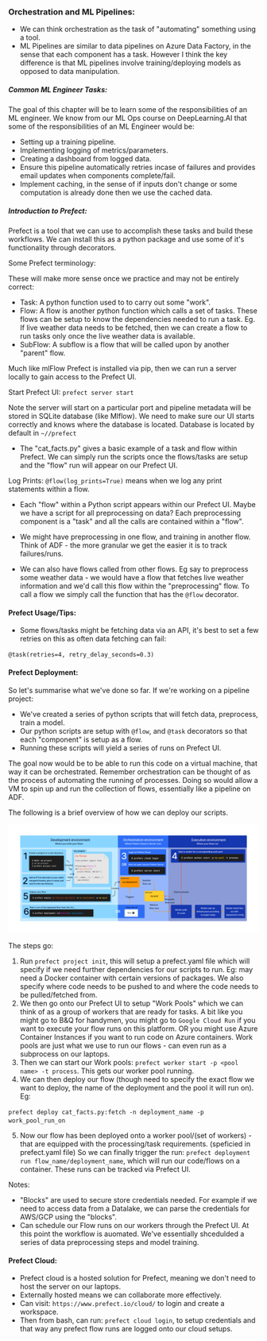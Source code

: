 ### Orchestration and ML Pipelines:

- We can think orchestration as the task of "automating" something using a tool.
- ML Pipelines are similar to data pipelines on Azure Data Factory, in the sense that each component has a task. However I think the key difference is that ML pipelines involve training/deploying models as opposed to data manipulation. 

##### Common ML Engineer Tasks:

The goal of this chapter will be to learn some of the responsibilities of an ML engineer. We know from our ML Ops course on DeepLearning.AI that some of the responsibilities of an ML Engineer would be:

- Setting up a training pipeline. 
- Implementing logging of metrics/parameters. 
- Creating a dashboard from logged data.
- Ensure this pipeline automatically retries incase of failures and provides email updates when components complete/fail. 
- Implement caching, in the sense of if inputs don't change or some computation is already done then we use the cached data. 

##### Introduction to Prefect:

Prefect is a tool that we can use to accomplish these tasks and build these workflows. We can install this as a python package and use some of it's functionality through decorators. 

Some Prefect terminology:

These will make more sense once we practice and may not be entirely correct:

- Task: A python function used to to carry out some "work". 
- Flow: A flow is another python function which calls a set of tasks. These flows can be setup to know the dependencies needed to run a task. Eg. If live weather data needs to be fetched, then we can create a flow to run tasks only once the live weather data is available. 
- SubFlow: A subflow is a flow that will be called upon by another "parent" flow. 

Much like mlFlow Prefect is installed via pip, then we can run a server locally to gain access to the Prefect UI. 

Start Prefect UI: `prefect server start`

Note the server will start on a particular port and pipeline metadata will be stored in SQLite database (like Mlflow). We need to make sure our UI starts correctly and knows where the database is located. Database is located by default in `~//prefect`

- The "cat_facts.py" gives a basic example of a task and flow within Prefect. We can simply run the scripts once the flows/tasks are setup and the "flow" run will appear on our Prefect UI. 

Log Prints: `@flow(log_prints=True)` means when we log any print statements within a flow. 

- Each "flow" within a Python script appears within our Prefect UI. Maybe we have a script for all preprocessing on data? Each preprocessing component is a "task" and all the calls are contained within a "flow". 

- We might have preprocessing in one flow, and training in another flow. Think of ADF - the more granular we get the easier it is to track failures/runs. 

- We can also have flows called from other flows. Eg say to preprocess some weather data - we would have a flow that fetches live weather information and we'd call this flow within the "preprocessing" flow. To call a flow we simply call the function that has the `@flow` decorator.


#### Prefect Usage/Tips:

- Some flows/tasks might be fetching data via an API, it's best to set a few retries on this as often data fetching can fail:

`@task(retries=4, retry_delay_seconds=0.3)`


#### Prefect Deployment:

So let's summarise what we've done so far. If we're working on a pipeline project:

- We've created a series of python scripts that will fetch data, preprocess, train a model. 
- Our python scripts are setup with `@flow`, and `@task` decorators so that each "component" is setup as a flow. 
- Running these scripts will yield a series of runs on Prefect UI. 

The goal now would be to be able to run this code on a virtual machine, that way it can be orchestrated. Remember orchestration can be thought of as the process of automating the running of processes. Doing so would allow a VM to spin up and run the collection of flows, essentially like a pipeline on ADF. 

The following is a brief overview of how we can deploy our scripts. 

![alt text](./images/flow-deployment-end-to-end.png "Prefect Deployment")


The steps go:

1. Run `prefect project init`, this will setup a prefect.yaml file which will specify if we need further dependencies for our scripts to run. Eg: may need a Docker container with certain versions of packages. We also specify where code needs to be pushed to and where the code needs to be pulled/fetched from. 
2. We then go onto our Prefect UI to setup "Work Pools" which we can think of as a group of workers that are ready for tasks. A bit like you might go to B&Q for handymen, you might go to `Google Cloud Run` if you want to execute your flow runs on this platform. OR you might use Azure Container Instances if you want to run code on Azure containers. Work pools are just what we use to run our flows - can even run as a subprocess on our laptops. 
3. Then we can start our Work pools: `prefect worker start -p <pool name> -t process`. This gets our worker pool running. 
4. We can then deploy our flow (though need to specify the exact flow we want to deploy, the name of the deployment and the pool it will run on). Eg:

`prefect deploy cat_facts.py:fetch -n deployment_name -p work_pool_run_on`

5. Now our flow has been deployed onto a worker pool/(set of workers) - that are equipped with the processing/task requirements. (speficied in prefect.yaml file) So we can finally trigger the run: `prefect deployment run flow_name/deployment_name`, which will run our code/flows on a container. These runs can be tracked via Prefect UI. 

Notes:

- "Blocks" are used to secure store credentials needed. For example if we need to access data from a Datalake, we can parse the credentials for AWS/GCP using the "blocks". 
- Can schedule our Flow runs on our workers through the Prefect UI. At this point the workflow is auomated. We've essentially shcedulded a series of data preprocessing steps and model training. 

#### Prefect Cloud:
- Prefect cloud is a hosted solution for Prefect, meaning we don't need to host the server on our laptops. 
- Externally hosted means we can collaborate more effectively. 
- Can visit: `https://www.prefect.io/cloud/` to login and create a workspace. 
- Then from bash, can run: `prefect cloud login`, to setup credentials and that way any prefect flow runs are logged onto our cloud setups. 